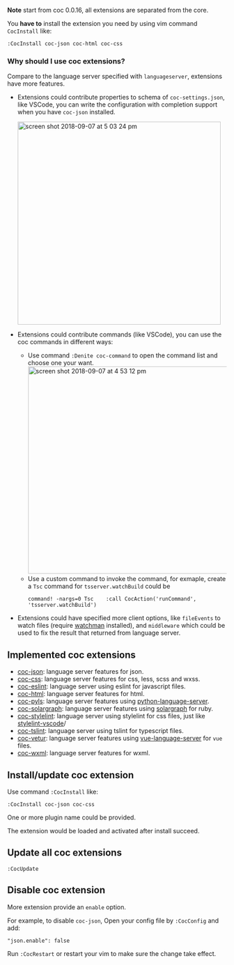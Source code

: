 **Note** start from coc 0.0.16, all extensions are separated from the core.

You **have to** install the extension you need by using vim command `CocInstall` like:

``` vim
:CocInstall coc-json coc-html coc-css
```

### Why should I use coc extensions?

Compare to the language server specified with `languageserver`, extensions have more features.

* Extensions could contribute properties to schema of `coc-settings.json`, like VSCode, you can write the configuration with completion support when you have `coc-json` installed.
    
  <img width="466" alt="screen shot 2018-09-07 at 5 03 24 pm" src="https://user-images.githubusercontent.com/251450/45209588-f5f87a80-b2bf-11e8-80c0-fe5ff689f947.png">

* Extensions could contribute commands (like VSCode), you can use the coc commands in different ways:
    * Use command `:Denite coc-command` to open the command list and choose one your want.
       <img width="476" alt="screen shot 2018-09-07 at 4 53 12 pm" src="https://user-images.githubusercontent.com/251450/45209334-4d4a1b00-b2bf-11e8-94e0-0c2b981a71f5.png">
    * Use a custom command to invoke the command, for exmaple, create a `Tsc` command for `tsserver.watchBuild` could be
        ```
        command! -nargs=0 Tsc    :call CocAction('runCommand', 'tsserver.watchBuild')
        ```
* Extensions could have specified more client options, like `fileEvents` to watch files (require [watchman](https://facebook.github.io/watchman/) installed), and `middleware` which could be used to fix the result that returned from language server.

## Implemented coc extensions

* [coc-json](https://github.com/neoclide/coc-json): language server features for json.
* [coc-css](https://github.com/neoclide/coc-css): language server features for css, less, scss and wxss.
* [coc-eslint](https://github.com/neoclide/coc-eslint): language server using eslint for javascript files.
* [coc-html](https://github.com/neoclide/coc-html): language server features for html.
* [coc-pyls](https://github.com/neoclide/coc-pyls): language server features using [python-language-server](https://github.com/palantir/python-language-server).
* [coc-solargraph](https://github.com/neoclide/coc-solargraph): language server features using [solargraph](http://solargraph.org) for ruby.
* [coc-stylelint](https://github.com/neoclide/coc-stylelint): language server using stylelint for css files, just like [stylelint-vscode](https://github.com/shinnn/stylelint-vscode#readme)/
* [coc-tslint](https://github.com/neoclide/coc-tslint): language server using tslint for typescript files.
* [coc-vetur](https://github.com/neoclide/coc-vetur): language server features using [vue-language-server](https://www.npmjs.com/package/vue-language-server) for `vue` files.
* [coc-wxml](https://github.com/neoclide/coc-wxml): language server features for wxml.

## Install/update coc extension

Use command `:CocInstall` like:

```
:CocInstall coc-json coc-css
```
One or more plugin name could be provided.

The extension would be loaded and activated after install succeed.

## Update all coc extensions

```
:CocUpdate
```

## Disable coc extension

More extension provide an `enable` option. 

For example, to disable `coc-json`, Open your config file by `:CocConfig` and add:

```
"json.enable": false
```

Run `:CocRestart` or restart your vim to make sure the change take effect.